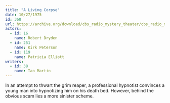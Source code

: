 ```yaml
---
title: "A Living Corpse"
date: 10/27/1975
id: 368
url: https://archive.org/download/cbs_radio_mystery_theater/cbs_radio_mystery_theater-0351-0400.zip/cbs_radio_mystery_theater-0351-0400%2Fcbsrmt_0368_a_living_corpse.mp3
actors:  
  - id: 16
    name: Robert Dryden  
  - id: 251
    name: Kirk Peterson  
  - id: 119
    name: Patricia Elliott
writers:  
  - id: 38
    name: Ian Martin
---
```

In an attempt to thwart the grim reaper, a professional hypnotist convinces a young man into hypnotizing him on his death bed. However, behind the obvious scam lies a more sinister scheme.
